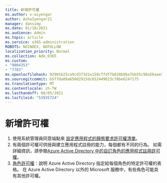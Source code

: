 ```yaml
---
title: 新增許可權
ms.author: v-aiyengar
author: AshaIyengar21
manager: dansimp
ms.date: 01/18/2021
ms.audience: Admin
ms.topic: article
ms.service: o365-administration
ROBOTS: NOINDEX, NOFOLLOW
localization_priority: Normal
ms.collection: Adm_O365
ms.custom:
- "9004353"
- "7783"
ms.openlocfilehash: 02901b25ca9cd373d1e158cffdffb820b9ba7bb55c90a56aae57807a2e932192
ms.sourcegitcommit: b5f7da89a650d2915dc652449623c78be6247175
ms.translationtype: MT
ms.contentlocale: zh-TW
ms.lasthandoff: 08/05/2021
ms.locfileid: "53935724"
---
```

# <a name="add-permissions"></a>新增許可權

1. 使用系統管理員同意端點來 [設定應用程式的靜態要求許可權清單](https://docs.microsoft.com/azure/active-directory/develop/v2-permissions-and-consent#to-configure-the-list-of-statically-requested-permissions-for-an-application)。
1. 有兩個許可權可供授與建立應用程式註冊的能力，每個都有不同的行為。 如需詳細資訊，請參閱[Azure Active Directory 中的自訂角色的應用程式註冊許可權](https://docs.microsoft.com/azure/active-directory/roles/custom-available-permissions)。
1. [角色許可權](https://docs.microsoft.com/azure/active-directory/roles/permissions-reference#role-permissions)：說明 Azure Active Directory 指定給每個角色的特定許可權的表格。 在 Azure Active Directory 以外的 Microsoft 服務中，有些角色可能具有其他許可權。